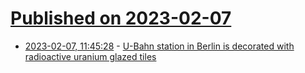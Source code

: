 # [Published on 2023-02-07](index.md)

* [2023-02-07, 11:45:28](https://news.ycombinator.com/item?id=34691489) - [U-Bahn station in Berlin is decorated with radioactive uranium glazed tiles](https://chaos.social/@jonty/109818563737353115)

